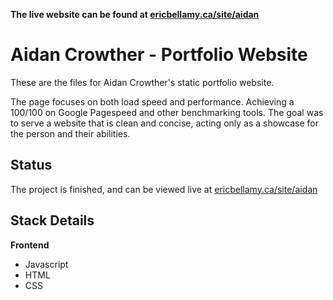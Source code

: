 **The live website can be found at [ericbellamy.ca/site/aidan](https://ericbellamy.ca/site/aidan)**

# Aidan Crowther - Portfolio Website

These are the files for Aidan Crowther's static portfolio website.

The page focuses on both load speed and performance. Achieving a 100/100 on Google Pagespeed and other benchmarking tools. The goal was to serve a website that is clean and concise, acting only as a showcase for the person and their abilities.

## Status

The project is finished, and can be viewed live at [ericbellamy.ca/site/aidan](https://ericbellamy.ca/site/aidan)


## Stack Details

**Frontend**
* Javascript
* HTML
* CSS